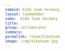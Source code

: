 ```yaml
---
nameid: KibA team Germany
layout: teammember
name:  KibA team Germany
title: 
group: collaborator
summary:
permalink: /team/kibateam
image: /img/kibateam.jpg
---
```


